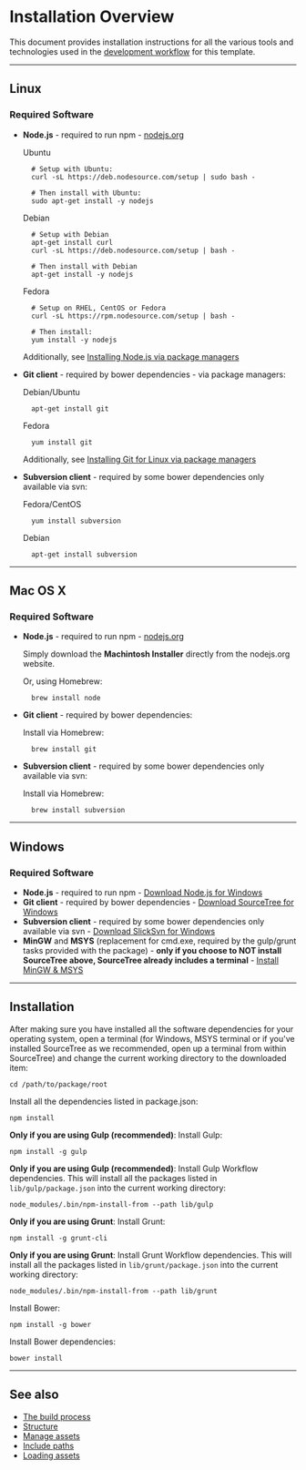 # Installation Overview

This document provides installation instructions for all the various tools and technologies used in the [development workflow](/workflow/gulp/index.html) for this template.

---

## Linux

### Required Software

* **Node.js** - required to run npm - [nodejs.org](https://nodejs.org)

	Ubuntu
	
		# Setup with Ubuntu:
		curl -sL https://deb.nodesource.com/setup | sudo bash -
		
		# Then install with Ubuntu:
		sudo apt-get install -y nodejs
		
	Debian
	
		# Setup with Debian
		apt-get install curl
		curl -sL https://deb.nodesource.com/setup | bash -
		
		# Then install with Debian
		apt-get install -y nodejs
		
	Fedora
	
		# Setup on RHEL, CentOS or Fedora
		curl -sL https://rpm.nodesource.com/setup | bash -
		
		# Then install:
		yum install -y nodejs
		

	Additionally, see [Installing Node.js via package managers](https://github.com/joyent/node/wiki/Installing-Node.js-via-package-manager)

* **Git client** - required by bower dependencies - via package managers:

	Debian/Ubuntu
	
		apt-get install git
		
	Fedora
	
		yum install git
		
	Additionally, see [Installing Git for Linux via package managers](https://www.git-scm.com/download/linux)

* **Subversion client** - required by some bower dependencies only available via svn:

	Fedora/CentOS
	
		yum install subversion
		
	Debian
	
		apt-get install subversion

---

## Mac OS X

### Required Software

* **Node.js** - required to run npm - [nodejs.org](https://nodejs.org)

	Simply download the **Machintosh Installer** directly from the nodejs.org website.
	
	Or, using Homebrew:
	
		brew install node

* **Git client** - required by bower dependencies:

	Install via Homebrew:
	
		brew install git

* **Subversion client** - required by some bower dependencies only available via svn:

	Install via Homebrew:
	
		brew install subversion

---

## Windows

### Required Software

* **Node.js** - required to run npm - [Download Node.js for Windows](https://nodejs.org)
* **Git client** - required by bower dependencies - [Download SourceTree for Windows](https://www.sourcetreeapp.com)
* **Subversion client** - required by some bower dependencies only available via svn - [Download SlickSvn for Windows](https://sliksvn.com/download/)
* **MinGW** and **MSYS** (replacement for cmd.exe, required by the gulp/grunt tasks provided with the package) - **only if you choose to NOT install SourceTree above, SourceTree already includes a terminal** - [Install MinGW & MSYS](http://www.mingw.org/wiki/Getting_Started)

---

## Installation

After making sure you have installed all the software dependencies for your operating system, open a terminal (for Windows, MSYS terminal or if you've installed SourceTree as we recommended, open up a terminal from within SourceTree) and change the current working directory to the downloaded item:

	cd /path/to/package/root
	
Install all the dependencies listed in package.json:

	npm install
	
**Only if you are using Gulp (recommended)**: Install Gulp:

	npm install -g gulp
	
**Only if you are using Gulp (recommended)**: Install Gulp Workflow dependencies. This will install all the packages listed in `lib/gulp/package.json` into the current working directory:
	
	node_modules/.bin/npm-install-from --path lib/gulp
	
**Only if you are using Grunt**: Install Grunt:

	npm install -g grunt-cli
	
**Only if you are using Grunt**: Install Grunt Workflow dependencies. This will install all the packages listed in `lib/grunt/package.json` into the current working directory:

	node_modules/.bin/npm-install-from --path lib/grunt
	
Install Bower:

	npm install -g bower
	
Install Bower dependencies:

	bower install
	
---

## See also

- [The build process](/workflow/gulp/index.html)
- [Structure](/code/structure/index.html)
- [Manage assets](/code/bower/index.html)
- [Include paths](/code/include-paths/index.html)
- [Loading assets](/reference/layout/index.html#loading-assets)